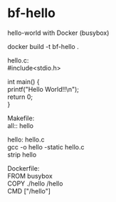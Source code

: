 # bf-hello
hello-world with Docker (busybox)


docker build -t bf-hello .  


hello.c:  
#include<stdio.h>  

int main() {  
	printf("Hello World!!\n");  
	return 0;  
}  

Makefile:  
all:: hello  

hello: hello.c  
	gcc -o hello -static hello.c  
	strip hello  

Dockerfile:  
FROM busybox  
COPY ./hello /hello  
CMD ["/hello"]  

